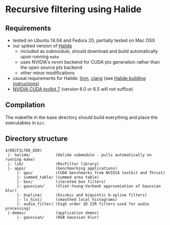 # Recursive filtering using Halide

## Requirements
- tested on Ubuntu 14.04 and Fedora 20, partially tested on Mac OSX
- our spiked version of [Halide](https://github.com/gchauras/Halide)
    - included as submodule, should download and build automatically upon running `make`
    - uses NVIDIA's nvvm backend for CUDA ptx generation rather than the open source ptx backend
    - other minor modifications
- ususal requirements for Halide: [llvm](http://llvm.org/), [clang](http://clang.llvm.org/) (see [Halide building instructions](https://github.com/halide/Halide))
- [NVIDIA CUDA toolkit 7](https://developer.nvidia.com/cuda-toolkit) (version 6.0 or 6.5 will not suffice)

## Compilation
The makefile in the base directory should build everything and place the executables in `bin`.

## Directory structure
```
$(RECFILTER_DIR)
 |- halide/           (Halide submodule - pulls automatically on running make)
 |- lib/              (RecFilter library)
 |- apps/             (benchmarking applications)
     |- gpu/          (CUDA benchmarks from NVIDIA toolkit and Thrust)
     |- summed_table/ (summed area table)
     |- box/          (iterated box filters)
     |- gaussian/     (Vliet-Young-Verbeek approxmiation of Gaussian blur)
     |- bspline/      (bicubic and biquintic b-spline filters)
     |- ls_hist/      (smoothed local histograms)
     |- audio_filter/ (high order 1D IIR filters used for audio processing)
 |-demos/             (application demos)
     |- gaussian/     (RGB Gaussian blur)
```
